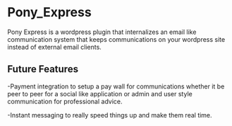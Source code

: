 # Pony_Express

Pony Express is a wordpress plugin that internalizes an email like communication system that keeps communications on your wordpress site instead of external email clients. 

## Future Features

-Payment integration to setup a pay wall for communications whether it be peer to peer for a social like application or admin and user style communication for professional advice. 

-Instant messaging to really speed things up and make them real time.
